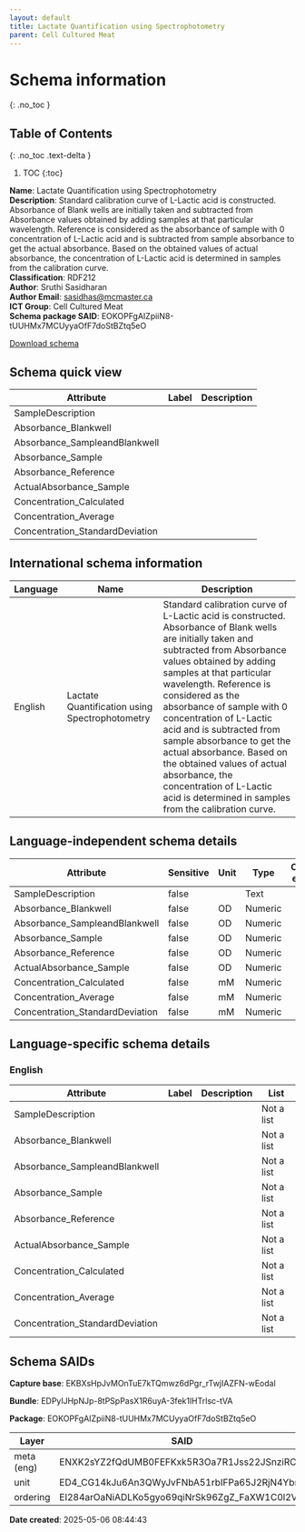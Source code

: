 ```yaml
---
layout: default  
title: Lactate Quantification using Spectrophotometry  
parent: Cell Cultured Meat  
---
```


# Schema information
{: .no_toc }

## Table of Contents
{: .no_toc .text-delta }

1. TOC
{:toc}

**Name**: Lactate Quantification using Spectrophotometry  
**Description**: Standard calibration curve of L-Lactic acid is constructed. Absorbance of Blank wells are initially taken and subtracted from Absorbance values obtained by adding samples at that particular wavelength. Reference is considered as the absorbance of sample with 0 concentration of L-Lactic acid and is subtracted from sample absorbance to get the actual absorbance. Based on the obtained values of actual absorbance, the concentration of L-Lactic acid is determined in samples from the calibration curve.  
**Classification**: RDF212  
**Author**: Sruthi Sasidharan  
**Author Email**: sasidhas@mcmaster.ca  
**ICT Group**: Cell Cultured Meat  
**Schema package SAID**: EOKOPFgAIZpiiN8-tUUHMx7MCUyyaOfF7doStBZtq5eO  

[Download schema](Lactate_Spec_OCA_package.json)

## Schema quick view

| Attribute | Label | Description |
| --- | --- | --- |
| SampleDescription |  |  |
| Absorbance_Blankwell |  |  |
| Absorbance_SampleandBlankwell |  |  |
| Absorbance_Sample |  |  |
| Absorbance_Reference |  |  |
| ActualAbsorbance_Sample |  |  |
| Concentration_Calculated |  |  |
| Concentration_Average |  |  |
| Concentration_StandardDeviation |  |  |

## International schema information

| Language | Name | Description |
| --- | --- | --- |
| English | Lactate Quantification using Spectrophotometry | Standard calibration curve of L-Lactic acid is constructed. Absorbance of Blank wells are initially taken and subtracted from Absorbance values obtained by adding samples at that particular wavelength. Reference is considered as the absorbance of sample with 0 concentration of L-Lactic acid and is subtracted from sample absorbance to get the actual absorbance. Based on the obtained values of actual absorbance, the concentration of L-Lactic acid is determined in samples from the calibration curve. |

## Language-independent schema details

| Attribute | Sensitive | Unit | Type | Character encoding |
| --- | --- | --- | --- | --- |
| SampleDescription | false |  | Text |  |
| Absorbance_Blankwell | false | OD | Numeric |  |
| Absorbance_SampleandBlankwell | false | OD | Numeric |  |
| Absorbance_Sample | false | OD | Numeric |  |
| Absorbance_Reference | false | OD | Numeric |  |
| ActualAbsorbance_Sample | false | OD | Numeric |  |
| Concentration_Calculated | false | mM | Numeric |  |
| Concentration_Average | false | mM | Numeric |  |
| Concentration_StandardDeviation | false | mM | Numeric |  |

## Language-specific schema details

### English

| Attribute | Label | Description | List |
| --- | --- | --- | --- |
| SampleDescription |  |  | Not a list |
| Absorbance_Blankwell |  |  | Not a list |
| Absorbance_SampleandBlankwell |  |  | Not a list |
| Absorbance_Sample |  |  | Not a list |
| Absorbance_Reference |  |  | Not a list |
| ActualAbsorbance_Sample |  |  | Not a list |
| Concentration_Calculated |  |  | Not a list |
| Concentration_Average |  |  | Not a list |
| Concentration_StandardDeviation |  |  | Not a list |

## Schema SAIDs

**Capture base**: EKBXsHpJvMOnTuE7kTQmwz6dPgr_rTwjIAZFN-wEodal

**Bundle**: EDPylJHpNJp-8tPSpPasX1R6uyA-3fek1lHTrIsc-tVA

**Package**: EOKOPFgAIZpiiN8-tUUHMx7MCUyyaOfF7doStBZtq5eO

| Layer | SAID | Type |
| --- | --- | --- |
| meta (eng) | ENXK2sYZ2fQdUMB0FEFKxk5R3Oa7R1Jss22JSnziRCtF | spec/overlays/meta/1.1 |
| unit | ED4_CG14kJu6An3QWyJvFNbA51rbIFPa65J2RjN4Ybrt | spec/overlays/unit/1.1 |
| ordering | EI284arOaNiADLKo5gyo69qiNrSk96ZgZ_FaXW1C0l2V | community/overlays/adc/ordering/1.1 |

**Date created**: 2025-05-06 08:44:43

